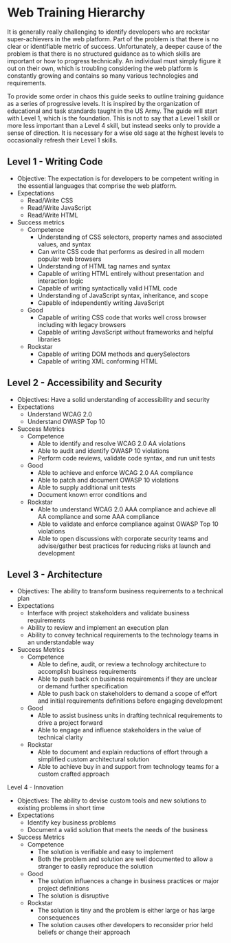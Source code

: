 Web Training Hierarchy
===

It is generally really challenging to identify developers who are rockstar super-achievers in the web platform.  Part of the problem is that there is no clear or identifiable metric of success.  Unfortunately, a deeper cause of the problem is that there is no structured guidance as to which skills are important or how to progress technically.  An individual must simply figure it out on their own, which is troubling considering the web platform is constantly growing and contains so many various technologies and requirements.

To provide some order in chaos this guide seeks to outline training guidance as a series of progressive levels.  It is inspired by the organization of educational and task standards taught in the US Army.  The guide will start with Level 1, which is the foundation.  This is not to say that a Level 1 skill or more less important than a Level 4 skill, but instead seeks only to provide a sense of direction.  It is necessary for a wise old sage at the highest levels to occasionally refresh their Level 1 skills.

Level 1 - Writing Code
---

* Objective: The expectation is for developers to be competent writing in the essential languages that comprise the web platform.
* Expectations
   - Read/Write CSS
   - Read/Write JavaScript
   - Read/Write HTML
* Success metrics
   - Competence
      * Understanding of CSS selectors, property names and associated values, and syntax
      * Can write CSS code that performs as desired in all modern popular web browsers
      * Understanding of HTML tag names and syntax
      * Capable of writing HTML entirely without presentation and interaction logic
      * Capable of writing syntactically valid HTML code
      * Understanding of JavaScript syntax, inheritance, and scope
      * Capable of independently writing JavaScript
   - Good
      * Capable of writing CSS code that works well cross browser including with legacy browsers
      * Capable of writing JavaScript without frameworks and helpful libraries
   - Rockstar
      * Capable of writing DOM methods and querySelectors
      * Capable of writing XML conforming HTML

Level 2 - Accessibility and Security
---

* Objectives: Have a solid understanding of accessibility and security
* Expectations
   - Understand WCAG 2.0
   - Understand OWASP Top 10
* Success Metrics
   - Competence
      * Able to identify and resolve WCAG 2.0 AA violations
      * Able to audit and identify OWASP 10 violations
      * Perform code reviews, validate code syntax, and run unit tests
   - Good
      * Able to achieve and enforce WCAG 2.0 AA compliance
      * Able to patch and document OWASP 10 violations
      * Able to supply additional unit tests
      * Document known error conditions and
   - Rockstar
      * Able to understand WCAG 2.0 AAA compliance and achieve all AA compliance and some AAA compliance
      * Able to validate and enforce compliance against OWASP Top 10 violations
      * Able to open discussions with corporate security teams and advise/gather best practices for reducing risks at launch and development

Level 3 - Architecture
---

* Objectives: The ability to transform business requirements to a technical plan
* Expectations
   - Interface with project stakeholders and validate business requirements
   - Ability to review and implement an execution plan
   - Ability to convey technical requirements to the technology teams in an understandable way
* Success Metrics
   - Competence
      * Able to define, audit, or review a technology architecture to accomplish business requirements
      * Able to push back on business requirements if they are unclear or demand further specification
      * Able to push back on stakeholders to demand a scope of effort and initial requirements definitions before engaging development
   - Good
      * Able to assist business units in drafting technical requirements to drive a project forward
      * Able to engage and influence stakeholders in the value of technical clarity
   - Rockstar
      * Able to document and explain reductions of effort through a simplified custom architectural solution
      * Able to achieve buy in and support from technology teams for a custom crafted approach

Level 4 - Innovation

* Objectives: The ability to devise custom tools and new solutions to existing problems in short time
* Expectations
   - Identify key business problems
   - Document a valid solution that meets the needs of the business
* Success Metrics
   - Competence
      * The solution is verifiable and easy to implement
      * Both the problem and solution are well documented to allow a stranger to easily reproduce the solution
   - Good
      * The solution influences a change in business practices or major project definitions
      * The solution is disruptive
   - Rockstar
      * The solution is tiny and the problem is either large or has large consequences
      * The solution causes other developers to reconsider prior held beliefs or change their approach
